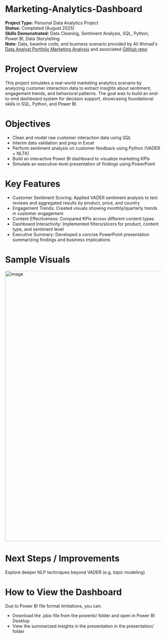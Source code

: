 # Marketing-Analytics-Dashboard
**Project Type:** Personal Data Analytics Project<br>
**Status:** Completed (August 2025)<br>
**Skills Demonstrated:** Data Cleaning, Sentiment Analysis, SQL, Python, Power BI, Data Storytelling<br>
**Note:** Data, baseline code, and business scenario provided by Ali Ahmad's [Data Analyst Portfolio Marketing Analysis](https://youtube.com/playlist?list=PLMfXakCUhXsHxNShtz2ucsR69RCJqMnnd&si=dEHRjT-v6vfXBWmh) and associated [GitHub repo](https://github.com/aliahmad-1987/DataAnalystPortfolioProject_PBI_SQL_Python_MarketingAnalytics/tree/main)

# Project Overview
This project simulates a real-world marketing analytics scenario by analyzing customer interaction data to extract insights about sentiment, engagement trends, and behavioral patterns. The goal was to build an end-to-end dashboard system for decision support, showcasing foundational skills in SQL, Python, and Power BI.

# Objectives

- Clean and model raw customer interaction data using SQL<br>
- Interim data validation and prep in Excel<br>
- Perform sentiment analysis on customer feedback using Python (VADER + NLTK)<br>
- Build an interactive Power BI dashboard to visualize marketing KPIs<br>
- Simulate an executive-level presentation of findings using PowerPoint

# Key Features
- Customer Sentiment Scoring: Applied VADER sentiment analysis to text reviews and aggregated results by product, price, and country<br>
- Engagement Trends: Created visuals showing monthly/quarterly trends in customer engagement<br>
- Content Effectiveness: Compared KPIs across different content types<br>
- Dashboard Interactivity: Implemented filters/slicers for product, content type, and sentiment level<br>
- Executive Summary: Developed a concise PowerPoint presentation summarizing findings and business implications<br>

# Sample Visuals
<img width="1254" height="874" alt="image" src="https://github.com/user-attachments/assets/4034bd28-9332-49fa-8c76-65f9c180b245" />


# Next Steps / Improvements
Explore deeper NLP techniques beyond VADER (e.g. topic modeling)

# How to View the Dashboard
Due to Power BI file format limitations, you can:<br>
- Download the .pbix file from the powerbi/ folder and open in Power BI Desktop<br>
- View the summarized insights in the presentation in the presentation/ folder

